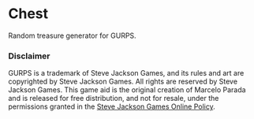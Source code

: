 # Chest

Random treasure generator for GURPS.

### Disclaimer
GURPS is a trademark of Steve Jackson Games, and its rules and art are copyrighted by Steve Jackson Games. All rights are reserved by Steve Jackson Games. This game aid is the original creation of Marcelo Parada and is released for free distribution, and not for resale, under the permissions granted in the <a href="http://www.sjgames.com/general/online_policy.html">Steve Jackson Games Online Policy</a>.